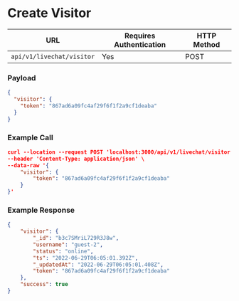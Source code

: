 # Create Visitor

| **URL**                   | **Requires Authentication** | **HTTP Method** |
| ------------------------- | --------------------------- | --------------- |
| `api/v1/livechat/visitor` | Yes                         | POST            |

### Payload

```json
{
  "visitor": {
    "token": "867ad6a09fc4af29f6f1f2a9cf1deaba"
  }
}
```

### Example Call

```json
curl --location --request POST 'localhost:3000/api/v1/livechat/visitor' \
--header 'Content-Type: application/json' \
--data-raw '{
    "visitor": {
        "token": "867ad6a09fc4af29f6f1f2a9cf1deaba"
    }
}'
```

### Example Response



```json
{
    "visitor": {
        "_id": "b3c7SMriL729R3J8w",
        "username": "guest-2",
        "status": "online",
        "ts": "2022-06-29T06:05:01.392Z",
        "_updatedAt": "2022-06-29T06:05:01.408Z",
        "token": "867ad6a09fc4af29f6f1f2a9cf1deaba"
    },
    "success": true
}
```



